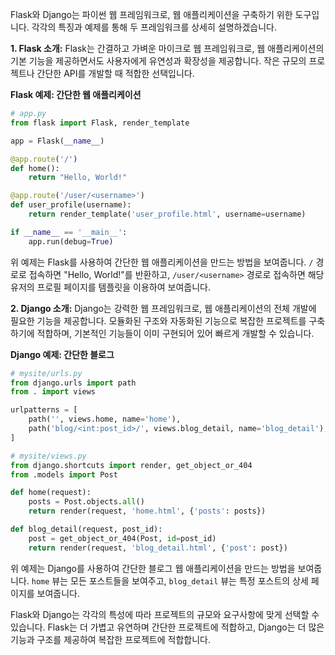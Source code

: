 Flask와 Django는 파이썬 웹 프레임워크로, 웹 애플리케이션을 구축하기 위한 도구입니다. 각각의 특징과 예제를 통해 두 프레임워크를 상세히 설명하겠습니다.

**1. Flask 소개:**
Flask는 간결하고 가벼운 마이크로 웹 프레임워크로, 웹 애플리케이션의 기본 기능을 제공하면서도 사용자에게 유연성과 확장성을 제공합니다. 작은 규모의 프로젝트나 간단한 API를 개발할 때 적합한 선택입니다.

**Flask 예제: 간단한 웹 애플리케이션**

```python
# app.py
from flask import Flask, render_template

app = Flask(__name__)

@app.route('/')
def home():
    return "Hello, World!"

@app.route('/user/<username>')
def user_profile(username):
    return render_template('user_profile.html', username=username)

if __name__ == '__main__':
    app.run(debug=True)
```

위 예제는 Flask를 사용하여 간단한 웹 애플리케이션을 만드는 방법을 보여줍니다. `/` 경로로 접속하면 "Hello, World!"를 반환하고, `/user/<username>` 경로로 접속하면 해당 유저의 프로필 페이지를 템플릿을 이용하여 보여줍니다.

**2. Django 소개:**
Django는 강력한 웹 프레임워크로, 웹 애플리케이션의 전체 개발에 필요한 기능을 제공합니다. 모듈화된 구조와 자동화된 기능으로 복잡한 프로젝트를 구축하기에 적합하며, 기본적인 기능들이 이미 구현되어 있어 빠르게 개발할 수 있습니다.

**Django 예제: 간단한 블로그**

```python
# mysite/urls.py
from django.urls import path
from . import views

urlpatterns = [
    path('', views.home, name='home'),
    path('blog/<int:post_id>/', views.blog_detail, name='blog_detail'),
]
```

```python
# mysite/views.py
from django.shortcuts import render, get_object_or_404
from .models import Post

def home(request):
    posts = Post.objects.all()
    return render(request, 'home.html', {'posts': posts})

def blog_detail(request, post_id):
    post = get_object_or_404(Post, id=post_id)
    return render(request, 'blog_detail.html', {'post': post})
```

위 예제는 Django를 사용하여 간단한 블로그 웹 애플리케이션을 만드는 방법을 보여줍니다. `home` 뷰는 모든 포스트들을 보여주고, `blog_detail` 뷰는 특정 포스트의 상세 페이지를 보여줍니다.

Flask와 Django는 각각의 특성에 따라 프로젝트의 규모와 요구사항에 맞게 선택할 수 있습니다. Flask는 더 가볍고 유연하며 간단한 프로젝트에 적합하고, Django는 더 많은 기능과 구조를 제공하여 복잡한 프로젝트에 적합합니다.